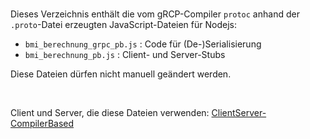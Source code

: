 <br>

Dieses Verzeichnis enthält die vom gRCP-Compiler `protoc` anhand 
der `.proto`-Datei erzeugten JavaScript-Dateien für Nodejs:

* `bmi_berechnung_grpc_pb.js` : Code für (De-)Serialisierung
* `bmi_berechnung_pb.js`      : Client- und Server-Stubs

Diese Dateien dürfen nicht manuell geändert werden.

<br>

Client und Server, die diese Dateien verwenden: 
[ClientServer-CompilerBased](../ClientServer-CompilerBased)

<br>